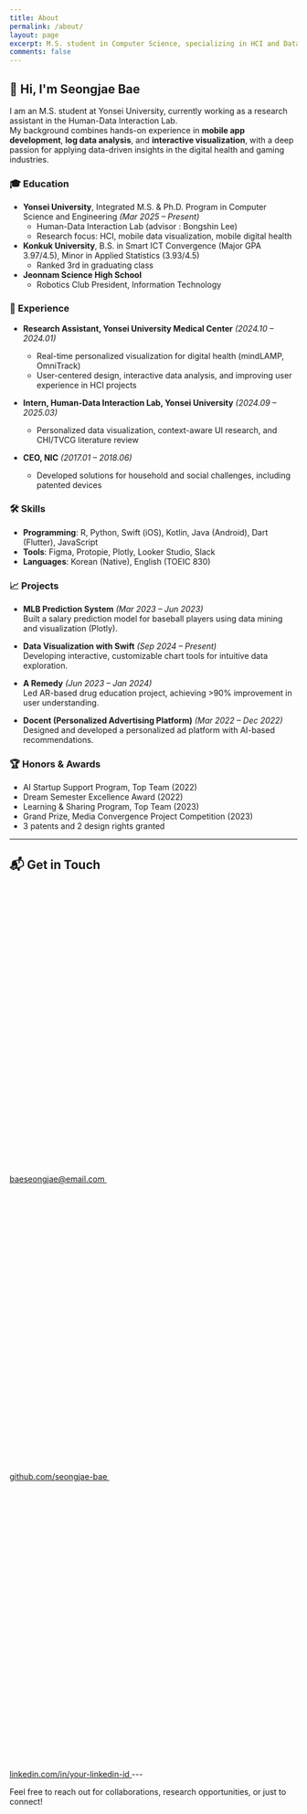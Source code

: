 ```yaml
---
title: About
permalink: /about/
layout: page
excerpt: M.S. student in Computer Science, specializing in HCI and Data Visualization. Passionate about mobile health, interactive visualization, and uncovering insights from data.
comments: false
---
```


## 👋 Hi, I'm Seongjae Bae

I am an M.S. student at Yonsei University, currently working as a research assistant in the Human-Data Interaction Lab.  
My background combines hands-on experience in **mobile app development**, **log data analysis**, and **interactive visualization**, with a deep passion for applying data-driven insights in the digital health and gaming industries.

### 🎓 Education
- **Yonsei University**, Integrated M.S. & Ph.D. Program in Computer Science and Engineering *(Mar 2025 – Present)*  
  - Human-Data Interaction Lab  (advisor : Bongshin Lee)
  - Research focus: HCI, mobile data visualization, mobile digital health
- **Konkuk University**, B.S. in Smart ICT Convergence (Major GPA 3.97/4.5), Minor in Applied Statistics (3.93/4.5)
  - Ranked 3rd in graduating class
- **Jeonnam Science High School**
  - Robotics Club President, Information Technology

### 💼 Experience
- **Research Assistant, Yonsei University Medical Center** *(2024.10 – 2024.01)*  
  - Real-time personalized visualization for digital health (mindLAMP, OmniTrack)
  - User-centered design, interactive data analysis, and improving user experience in HCI projects

- **Intern, Human-Data Interaction Lab, Yonsei University** *(2024.09 – 2025.03)*  
  - Personalized data visualization, context-aware UI research, and CHI/TVCG literature review

- **CEO, NIC** *(2017.01 – 2018.06)*  
  - Developed solutions for household and social challenges, including patented devices

### 🛠️ Skills
- **Programming**: R, Python, Swift (iOS), Kotlin, Java (Android), Dart (Flutter), JavaScript
- **Tools**: Figma, Protopie, Plotly, Looker Studio, Slack
- **Languages**: Korean (Native), English (TOEIC 830)

### 📈 Projects

- **MLB Prediction System** *(Mar 2023 – Jun 2023)*  
  Built a salary prediction model for baseball players using data mining and visualization (Plotly).

- **Data Visualization with Swift** *(Sep 2024 – Present)*  
  Developing interactive, customizable chart tools for intuitive data exploration.

- **A Remedy** *(Jun 2023 – Jan 2024)*  
  Led AR-based drug education project, achieving >90% improvement in user understanding.

- **Docent (Personalized Advertising Platform)** *(Mar 2022 – Dec 2022)*  
  Designed and developed a personalized ad platform with AI-based recommendations.

### 🏆 Honors & Awards
- AI Startup Support Program, Top Team (2022)
- Dream Semester Excellence Award (2022)
- Learning & Sharing Program, Top Team (2023)
- Grand Prize, Media Convergence Project Competition (2023)
- 3 patents and 2 design rights granted

---

## 📬 Get in Touch

<a href="mailto:baeseongjae@email.com" target="_blank">
  <svg class="icon-contact" viewBox="0 0 24 24">
    <use href="https://cdn.jsdelivr.net/npm/simple-icons@v9/icons/maildotru.svg#icon"></use>
  </svg>
  baeseongjae@email.com
</a>
&nbsp; &nbsp;
<a href="https://github.com/seongjae-bae" target="_blank">
  <svg class="icon-contact" viewBox="0 0 24 24">
    <use href="https://cdn.jsdelivr.net/npm/simple-icons@v9/icons/github.svg#icon"></use>
  </svg>
  github.com/seongjae-bae
</a>
&nbsp; &nbsp;
<a href="https://linkedin.com/in/your-linkedin-id" target="_blank">
  <svg class="icon-contact" viewBox="0 0 24 24">
    <use href="https://cdn.jsdelivr.net/npm/simple-icons@v9/icons/linkedin.svg#icon"></use>
  </svg>
  linkedin.com/in/your-linkedin-id
</a>
---

Feel free to reach out for collaborations, research opportunities, or just to connect!